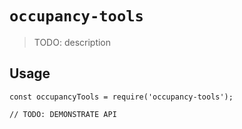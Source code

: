 # `occupancy-tools`

> TODO: description

## Usage

```
const occupancyTools = require('occupancy-tools');

// TODO: DEMONSTRATE API
```
